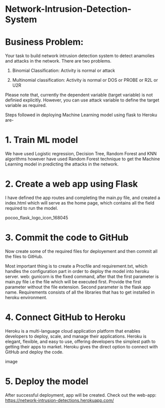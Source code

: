 # Network-Intrusion-Detection-System

# Business Problem:

Your task to build network intrusion detection system to detect anamolies and attacks in the network. There are two problems. 

1. Binomial Classification: Activity is normal or attack

2. Multinomial classification: Activity is normal or DOS or PROBE or R2L or U2R

Please note that, currently the dependent variable (target variable) is not definied explicitly. However, you can use attack variable to define the target variable as required.

Steps followed in deploying Machine Learning model using flask to Heroku are-

# 1. Train ML model
We have used Logistic regression, Decision Tree, Random Forest and KNN algorithms however have used Random Forest technique to get the Machine Learning model in predicting the attacks in the network.

# 2. Create a web app using Flask
I have defined the app routes and completing the main.py file, and created a index.html which will serve as the home page, which contains all the field required to run the model.

pocoo_flask_logo_icon_168045

# 3. Commit the code to GitHub
Now create some of the required files for deployement and then commit all the files to GitHub.

Most important thing is to create a Procfile and requirement.txt, which handles the configuration part in order to deploy the model into heroku server. web: gunicorn is the fixed command, after that the first parameter is main.py file i.e the file which will be executed first. Provide the first parameter without the file extension. Second parameter is the flask app name. Requirements consists of all the libraries that has to get installed in heroku environment.

# 4. Connect GitHub to Heroku
Heroku is a multi-language cloud application platform that enables developers to deploy, scale, and manage their applications. Heroku is elegant, flexible, and easy to use, offering developers the simplest path to getting their apps to market. Heroku gives the direct option to connect with GitHub and deploy the code.

image

# 5. Deploy the model
After successful deployment, app will be created. Check out the web-app: https://network-intrusion-detections.herokuapp.com/
